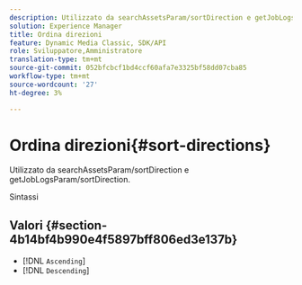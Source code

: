 ```yaml
---
description: Utilizzato da searchAssetsParam/sortDirection e getJobLogsParam/sortDirection.
solution: Experience Manager
title: Ordina direzioni
feature: Dynamic Media Classic, SDK/API
role: Sviluppatore,Amministratore
translation-type: tm+mt
source-git-commit: 052bfcbcf1bd4ccf60afa7e3325bf58dd07cba85
workflow-type: tm+mt
source-wordcount: '27'
ht-degree: 3%

---
```



# Ordina direzioni{#sort-directions}

Utilizzato da searchAssetsParam/sortDirection e getJobLogsParam/sortDirection.

Sintassi

## Valori {#section-4b14bf4b990e4f5897bff806ed3e137b}

* [!DNL `Ascending`]
* [!DNL `Descending`]

